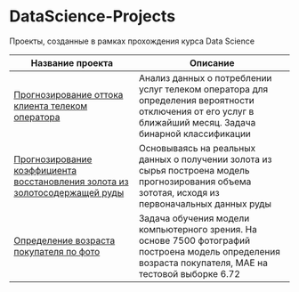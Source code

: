 # DataScience-Projects

Проекты, созданные в рамках прохождения курса Data Science

| Название проекта | Описание |
| ----------- | ----------- |
| [Прогнозирование оттока клиента телеком оператора](https://github.com/KhokhlovaTatiana/DataScience-Projects/blob/a88ab244caa1adb7de408b35020cc6416d1f3001/churn%20forecast%20Telco.ipynb) | Анализ данных о потреблении услуг телеком оператора для определения вероятности отключения от его услуг в ближайший месяц. Задача бинарной классификации|
| [Прогнозирование коэффициента восстановления золота из золотосодержащей руды](https://github.com/KhokhlovaTatiana/DataScience-Projects/blob/d460d59cb369ac8debf0aa1a8ac5a0d78655f4a8/Gold%20recovery.ipynb) | Основываясь на реальных данных о получении золота из сырья построена модель прогнозирования объема зототая, исходя из первоначальных данных руды | 
| [Определение возраста покупателя по фото](https://github.com/KhokhlovaTatiana/DataScience-Projects/blob/b4f6d65292eebc9847b359caa78f6534e5390a08/Customer%20age%20by%20photo.ipynb) | Задача обучения модели компьютерного зрения. На основе 7500 фотографий построена модель определения возраста покупателя, MAE на тестовой выборке 6.72 |
